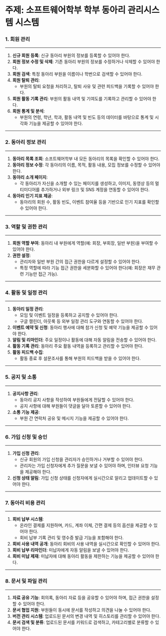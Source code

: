 # 주제: 소프트웨어학부 학부 동아리 관리시스템 시스템

### 1. 회원 관리  
---

1. **신규 회원 등록**: 신규 동아리 부원의 정보를 등록할 수 있어야 한다.  
2. **회원 정보 수정 및 삭제**: 기존 동아리 부원의 정보를 수정하거나 삭제할 수 있어야 한다.  
3. **회원 검색**: 특정 동아리 부원을 이름이나 학번으로 검색할 수 있어야 한다.  
4. **회원 탈퇴 관리**:  
   - 부원의 탈퇴 요청을 처리하고, 탈퇴 사유 및 관련 피드백을 기록할 수 있어야 한다.  
5. **회원 활동 기록 관리**: 부원의 활동 내역 및 기여도를 기록하고 관리할 수 있어야 한다.  
6. **회원 통계 및 분석**:  
   - 부원의 연령, 학년, 학과, 활동 내역 및 빈도 등의 데이터를 바탕으로 통계 및 시각화 기능을 제공할 수 있어야 한다.  


---

### 2. 동아리 정보 관리  
---

1. **동아리 목록 조회**: 소프트웨어학부 내 모든 동아리의 목록을 확인할 수 있어야 한다.  
2. **동아리 정보 수정**: 각 동아리의 이름, 목적, 활동 내용, 모집 정보를 수정할 수 있어야 한다.  
3. **동아리 소개 페이지**:  
   - 각 동아리가 자신을 소개할 수 있는 페이지를 생성하고, 이미지, 동영상 등의 멀티미디어를 추가하거나 외부 링크 및 SNS 계정을 연동할 수 있어야 한다.  
4. **동아리 인기 지표 제공**:  
   - 동아리의 회원 수, 활동 빈도, 이벤트 참여율 등을 기반으로 인기 지표를 확인할 수 있어야 한다.

---

### 3. 역할 및 권한 관리  
---

1. **회원 역할 부여**: 동아리 내 부원에게 역할(예: 회장, 부회장, 일반 부원)을 부여할 수 있어야 한다.
2. **권한 설정**:
   - 관리자와 일반 부원 간의 접근 권한을 다르게 설정할 수 있어야 한다.
   - 특정 역할에 따라 기능 접근 권한을 세분화할 수 있어야 한다(예: 회장은 재무 관련 기능만 접근 가능). 

---

### 4. 활동 및 일정 관리
---

1. **동아리 일정 관리**:
   - 모임 및 이벤트 일정을 등록하고 공지할 수 있어야 한다.  
   - 구글 캘린더, 아웃룩 등 외부 일정 관리 도구와 연동할 수 있어야 한다.  
2. **이벤트 예약 및 신청**: 동아리 행사에 대해 참가 신청 및 예약 기능을 제공할 수 있어야 한다.
3. **알림 및 리마인더**: 주요 일정이나 활동에 대해 자동 알림을 전송할 수 있어야 한다.
4. **활동 기록 관리**: 동아리 주요 활동 내역을 등록하고 관리할 수 있어야 한다.
5. **활동 피드백 수집**:
   - 활동 종료 후 설문조사를 통해 부원의 피드백을 받을 수 있어야 한다.

---

### 5. 공지 및 소통  
---

1. **공지사항 관리**:  
   - 동아리 공지 사항을 작성하여 부원들에게 전달할 수 있어야 한다.  
   - 공지 사항에 대해 부원들이 댓글을 달아 토론할 수 있어야 한다.  
2. **소통 기능 제공**:  
   - 부원 간 연락처 공유 및 메시지 기능을 제공할 수 있어야 한다.  
---

### 6. 가입 신청 및 승인  
---

1. **가입 신청 관리**:  
   - 신규 회원의 가입 신청을 관리자가 승인하거나 거부할 수 있어야 한다.  
   - 관리자는 가입 신청자에게 추가 질문을 보낼 수 있어야 하며, 인터뷰 요청 기능을 제공해야 한다.  
2. **신청 상태 알림**: 가입 신청 상태를 신청자에게 실시간으로 알리고 업데이트할 수 있어야 한다.  

---

### 7. 동아리 비용 관리  
---

1. **회비 납부 시스템**:  
   - 온라인 결제를 지원하며, 카드, 계좌 이체, 간편 결제 등의 옵션을 제공할 수 있어야 한다.  
   - 회비 납부 기록 관리 및 영수증 발급 기능을 포함해야 한다.  
2. **회비 사용 내역 공개**: 동아리 회비의 사용 내역을 실시간으로 확인할 수 있어야 한다.  
3. **회비 납부 리마인더**: 미납자에게 자동 알림을 보낼 수 있어야 한다.  
4. **회비 미납 제재**: 미납자에 대해 동아리 활동을 제한하는 기능을 제공할 수 있어야 한다.  

---

### 8. 문서 및 파일 관리  
---

1. **자료 공유 기능**: 회의록, 동아리 자료 등을 공유할 수 있어야 하며, 접근 권한을 설정할 수 있어야 한다.  
2. **문서 협업 지원**: 부원들이 동시에 문서를 작성하고 의견을 나눌 수 있어야 한다.  
3. **버전 관리 시스템**: 업로드된 문서의 변경 내역 및 히스토리를 관리할 수 있어야 한다.  
4. **문서 검색 및 분류**: 업로드된 문서를 키워드로 검색하고, 카테고리별로 분류할 수 있어야 한다.  
